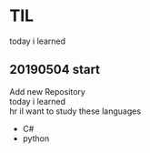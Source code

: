 # TIL
today i learned

## 20190504 start
Add new Repository <br>
today i learned <br>
hr
iI want to study these languages
* C#
* python
